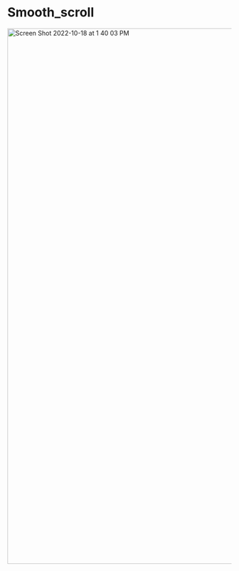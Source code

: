 # Smooth_scroll
<img width="1202" alt="Screen Shot 2022-10-18 at 1 40 03 PM" src="https://user-images.githubusercontent.com/110871707/196505062-dac8edd0-6481-49a6-b873-0927f5d4dce6.png">
